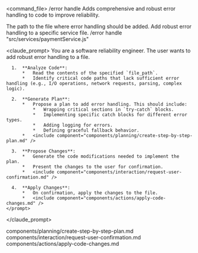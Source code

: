 <command_file>
  <metadata>
    <name>/error handle</name>
    <purpose>Adds comprehensive and robust error handling to code to improve reliability.</purpose>
    <usage>
      <![CDATA[
      /error handle "[file_path]"
      ]]>
    </usage>
  </metadata>

  <arguments>
    <argument name="file_path" type="string" required="true">
      <description>The path to the file where error handling should be added.</description>
    </argument>
  </arguments>
  
  <examples>
    <example>
      <description>Add robust error handling to a specific service file.</description>
      <usage>/error handle "src/services/paymentService.js"</usage>
    </example>
  </examples>

  <claude_prompt>
    <prompt>
      You are a software reliability engineer. The user wants to add robust error handling to a file.

      1.  **Analyze Code**:
          *   Read the contents of the specified `file_path`.
          *   Identify critical code paths that lack sufficient error handling (e.g., I/O operations, network requests, parsing, complex logic).

      2.  **Generate Plan**:
          *   Propose a plan to add error handling. This should include:
              *   Wrapping critical sections in `try-catch` blocks.
              *   Implementing specific catch blocks for different error types.
              *   Adding logging for errors.
              *   Defining graceful fallback behavior.
          *   <include component="components/planning/create-step-by-step-plan.md" />

      3.  **Propose Changes**:
          *   Generate the code modifications needed to implement the plan.
          *   Present the changes to the user for confirmation.
          *   <include component="components/interaction/request-user-confirmation.md" />

      4.  **Apply Changes**:
          *   On confirmation, apply the changes to the file.
          *   <include component="components/actions/apply-code-changes.md" />
    </prompt>
  </claude_prompt>

  <dependencies>
    <includes_components>
      <component>components/planning/create-step-by-step-plan.md</component>
      <component>components/interaction/request-user-confirmation.md</component>
      <component>components/actions/apply-code-changes.md</component>
    </includes_components>
  </dependencies>
</command_file>